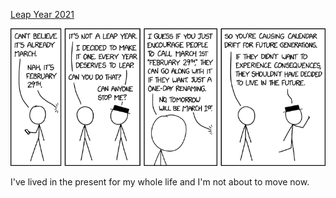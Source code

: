 [Leap Year 2021](https://xkcd.com/2431)

![Leap Year 2021](./random_comic.png)

I've lived in the present for my whole life and I'm not about to move now.

